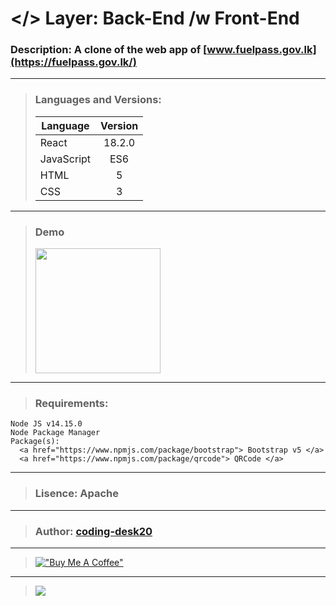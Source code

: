 # </> Layer: Back-End /w Front-End
### Description: A clone of the web app of [www.fuelpass.gov.lk](https://fuelpass.gov.lk/)
---
> ### Languages and Versions:
> | Language  | Version |
> | --------- |:-------:|
> | React     | 18.2.0  |
> | JavaScript| ES6     |
> | HTML      | 5       |
> | CSS       | 3       |
---
> ### Demo
> <img src="https://drive.google.com/uc?export=download&id=1GeYYtYNYjPK-V-JlBJ5SqoGCXoerp3rr" width="200">
---
> ### Requirements: 
    Node JS v14.15.0
    Node Package Manager
    Package(s): 
      <a href="https://www.npmjs.com/package/bootstrap"> Bootstrap v5 </a>
      <a href="https://www.npmjs.com/package/qrcode"> QRCode </a>
---
> ###  Lisence: Apache
---
> ### Author: [coding-desk20](https://github.com/coding-desk20)
---
> [!["Buy Me A Coffee"](https://www.buymeacoffee.com/assets/img/custom_images/orange_img.png)](https://buymeacoffee.com/codingdesk20)
---
> [![](https://visitcount.itsvg.in/api?id=project-4&label=Project%20Visits&icon=3&pretty=true)](https://github.com/coding-desk20/netflix-ui)
